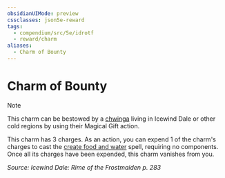 ```yaml
---
obsidianUIMode: preview
cssclasses: json5e-reward
tags:
  - compendium/src/5e/idrotf
  - reward/charm
aliases:
  - Charm of Bounty
---
```

# Charm of Bounty

> [!note]
> This charm can be bestowed by a [chwinga](2-Mechanics/CLI/bestiary/elemental/chwinga-toa.md) living in Icewind Dale or other cold regions by using their Magical Gift action.

This charm has 3 charges. As an action, you can expend 1 of the charm's charges to cast the [create food and water](2-Mechanics/CLI/spells/create-food-and-water.md) spell, requiring no components. Once all its charges have been expended, this charm vanishes from you.

*Source: Icewind Dale: Rime of the Frostmaiden p. 283*